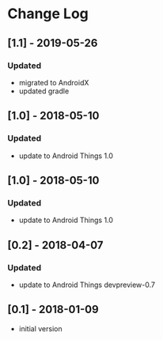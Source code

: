 # Change Log

## [1.1] - 2019-05-26
### Updated
- migrated to AndroidX
- updated gradle

## [1.0] - 2018-05-10
### Updated
- update to Android Things 1.0

## [1.0] - 2018-05-10
### Updated
- update to Android Things 1.0

## [0.2] - 2018-04-07
### Updated
- update to Android Things devpreview-0.7

## [0.1] - 2018-01-09
- initial version

